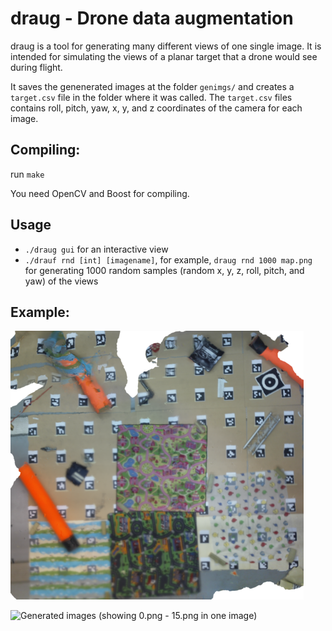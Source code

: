 # draug - Drone data augmentation

draug is a tool for generating many different views of one single
image. It is intended for simulating the views of a planar target that
a drone would see during flight.

It saves the genenerated images at the folder `genimgs/` and creates a
`target.csv` file in the folder where it was called. The `target.csv`
files contains roll, pitch, yaw, x, y, and z coordinates of the camera
for each image.

## Compiling:

run `make`

You need OpenCV and Boost for compiling.

## Usage

- `./draug gui` for an interactive view
- `./drauf rnd [int] [imagename]`,
for example, `draug rnd 1000 map.png` for generating 1000 random
samples (random x, y, z, roll, pitch, and yaw) of the views

## Example: 
![Original image (map)](https://raw.githubusercontent.com/Pold87/draug/master/img/cyberzoo_small.png "Cyberzoo")

![Generated images (showing 0.png - 15.png in one image)](https://raw.githubusercontent.com/Pold87/draug/master/img/montage.png "Generated images")


